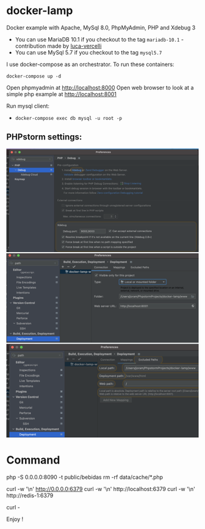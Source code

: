 # docker-lamp

Docker example with Apache, MySql 8.0, PhpMyAdmin, PHP and Xdebug 3

- You can use MariaDB 10.1 if you checkout to the tag `mariadb-10.1` - contribution made by [luca-vercelli](https://github.com/luca-vercelli)
- You can use MySql 5.7 if you checkout to the tag `mysql5.7`

I use docker-compose as an orchestrator. To run these containers:

```
docker-compose up -d
```

Open phpmyadmin at [http://localhost:8000](http://localhost:8000)
Open web browser to look at a simple php example at [http://localhost:8001](http://localhost:8001)

Run mysql client:

- `docker-compose exec db mysql -u root -p` 

## PHPstorm settings:
![PHPStorm Xdebug port settings](doc/phpstorm-debug-port-to-9000.png?raw=true "PHPStorm Xdebug port settings")
![PHPStorm Xdebug project folder settings](doc/phpstorm-debug-project-folder.png?raw=true "PHPStorm project folder settings")
![PHPStorm Xdebug project folder server mapping](doc/phpstorm-debug-project-server-mapping.png?raw=true "Xdebug project folder server mapping")


# Command 

php -S 0.0.0.0:8090 -t public/bebidas 
rm -rf data/cache/*.php  

curl -w '\n' http://0.0.0.0:6379 
curl -w '\n' http://localhost:6379 
curl -w '\n' http://redis-1:6379 

curl -

Enjoy !
